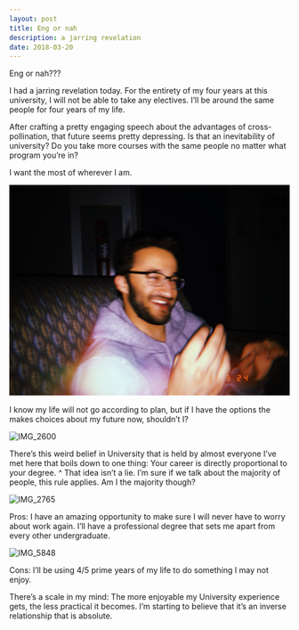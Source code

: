```yaml
---
layout: post
title: Eng or nah
description: a jarring revelation
date: 2018-03-20
---
```


Eng or nah???

I had a jarring revelation today. For the entirety of my four years at this university, I will not be able to take any electives.
I’ll be around the same people for four years of my life.

After crafting a pretty engaging speech about the advantages of cross-pollination, that future seems pretty depressing. 
Is that an inevitability of university?
Do you take more courses with the same people no matter what program you’re in?

I want the most of wherever I am. 

![IMG_2596](/assets/IMG_2596.jpg "IMG_2596")

I know my life will not go according to plan, but if I have the options the makes choices about my future now, shouldn’t I?

![IMG_2600](/assets/IMG_2600.jpg "IMG_2600")

There’s this weird belief in University that is held by almost everyone I’ve met here that boils down to one thing: Your career is directly proportional to your degree.
^ That idea isn’t a lie. I’m sure if we talk about the majority of people, this rule applies.
Am I the majority though?

![IMG_2765](/assets/IMG_2765.jpg "IMG_2765")

Pros: 
I have an amazing opportunity to make sure I will never have to worry about work again. I’ll have a professional degree that sets me apart from every other undergraduate. 

![IMG_5848](/assets/IMG_5848.jpeg "IMG_5848")

Cons:
I’ll be using 4/5 prime years of my life to do something I may not enjoy.

There’s a scale in my mind: 
The more enjoyable my University experience gets, the less practical it becomes.
I’m starting to believe that it’s an inverse relationship that is absolute.

